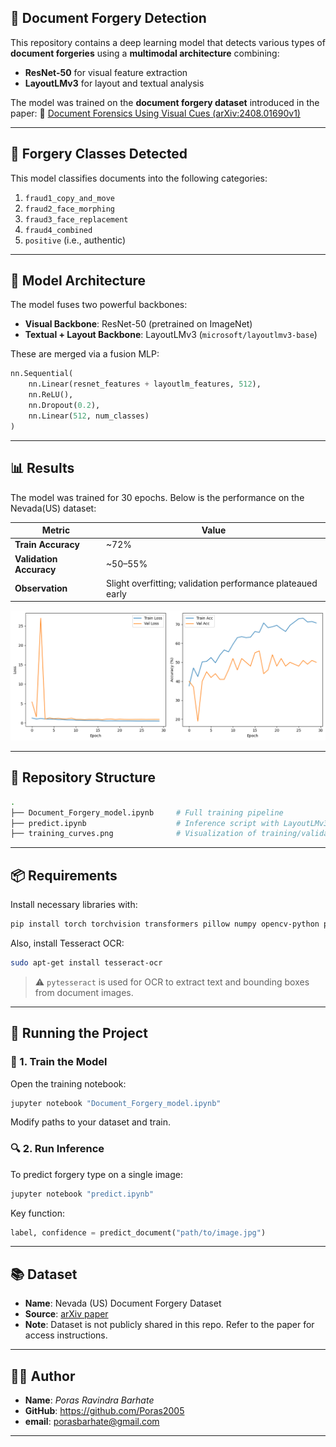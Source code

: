 

## 🧾 Document Forgery Detection

This repository contains a deep learning model that detects various types of **document forgeries** using a **multimodal architecture** combining:

* **ResNet-50** for visual feature extraction
* **LayoutLMv3** for layout and textual analysis

The model was trained on the **document forgery dataset** introduced in the paper:
🔗 [Document Forensics Using Visual Cues (arXiv:2408.01690v1)](https://arxiv.org/html/2408.01690v1#S3.T1)

---

## 📌 Forgery Classes Detected

This model classifies documents into the following categories:

1. `fraud1_copy_and_move`
2. `fraud2_face_morphing`
3. `fraud3_face_replacement`
4. `fraud4_combined`
5. `positive` (i.e., authentic)

---

## 🧠 Model Architecture

The model fuses two powerful backbones:

* **Visual Backbone**: ResNet-50 (pretrained on ImageNet)
* **Textual + Layout Backbone**: LayoutLMv3 (`microsoft/layoutlmv3-base`)

These are merged via a fusion MLP:

```python
nn.Sequential(
    nn.Linear(resnet_features + layoutlm_features, 512),
    nn.ReLU(),
    nn.Dropout(0.2),
    nn.Linear(512, num_classes)
)
```

---

## 📊 Results

The model was trained for 30 epochs. Below is the performance on the Nevada(US) dataset:

| Metric                  | Value                                                      |
| ----------------------- | ---------------------------------------------------------- |
| **Train Accuracy**      | \~72%                                                      |
| **Validation Accuracy** | \~50–55%                                                   |
| **Observation**         | Slight overfitting; validation performance plateaued early |

![Training Curve](training_curves.png)

---

## 📁 Repository Structure

```bash
.
├── Document_Forgery_model.ipynb     # Full training pipeline
├── predict.ipynb                    # Inference script with LayoutLMv3 + ResNet
├── training_curves.png              # Visualization of training/validation metrics
```

---

## 📦 Requirements

Install necessary libraries with:

```bash
pip install torch torchvision transformers pillow numpy opencv-python pytesseract tqdm matplotlib seaborn scikit-learn
```

Also, install Tesseract OCR:

```bash
sudo apt-get install tesseract-ocr
```

> ⚠️ `pytesseract` is used for OCR to extract text and bounding boxes from document images.

---

## 🚀 Running the Project

### 🔧 1. Train the Model

Open the training notebook:

```bash
jupyter notebook "Document_Forgery_model.ipynb"
```

Modify paths to your dataset and train.

### 🔍 2. Run Inference

To predict forgery type on a single image:

```bash
jupyter notebook "predict.ipynb"
```

Key function:

```python
label, confidence = predict_document("path/to/image.jpg")
```

---

## 📚 Dataset

* **Name**: Nevada (US) Document Forgery Dataset
* **Source**: [arXiv paper](https://arxiv.org/html/2408.01690v1#S3.T1)
* **Note**: Dataset is not publicly shared in this repo. Refer to the paper for access instructions.

---

## 👨‍💻 Author

* **Name**: *Poras Ravindra Barhate*
* **GitHub**: https://github.com/Poras2005
* **email**: porasbarhate@gmail.com

---
